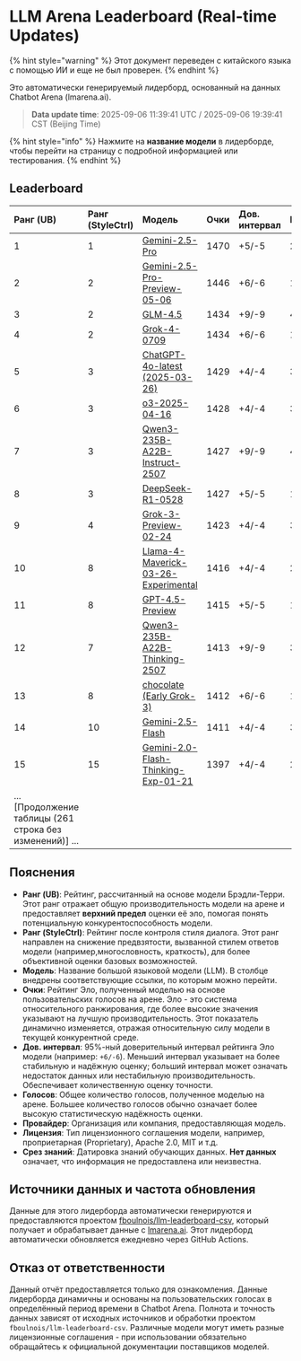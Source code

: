 # LLM Arena Leaderboard (Real-time Updates)


{% hint style="warning" %}
Этот документ переведен с китайского языка с помощью ИИ и еще не был проверен.
{% endhint %}




Это автоматически генерируемый лидерборд, основанный на данных Chatbot Arena (lmarena.ai).

> **Data update time**: 2025-09-06 11:39:41 UTC / 2025-09-06 19:39:41 CST (Beijing Time)

{% hint style="info" %}
Нажмите на **название модели** в лидерборде, чтобы перейти на страницу с подробной информацией или тестирования.
{% endhint %}

## Leaderboard

| Ранг (UB) | Ранг (StyleCtrl) | Модель                                                                                                                             | Очки | Дов. интервал | Голосов   | Провайдер                | Лицензия                  | Срез знаний     |
|:---|:---|:---|:---|:---|:---|:---|:---|:---|
|        1 |               1 | [Gemini-2.5-Pro](http://aistudio.google.com/app/prompts/new_chat?model=gemini-2.5-pro)                                          | 1470 | +5/-5   | 26,019  | Google                 | Proprietary             | nan      |
|        2 |               2 | [Gemini-2.5-Pro-Preview-05-06](http://aistudio.google.com/app/prompts/new_chat?model=gemini-2.5-pro-preview-05-06)              | 1446 | +6/-6   | 13,715  | Google                 | Proprietary             | nan      |
|        3 |               2 | [GLM-4.5](https://z.ai/blog/glm-4.5)                                                                                            | 1434 | +9/-9   | 4,112   | Z.ai                   | MIT                     | nan      |
|        4 |               2 | [Grok-4-0709](https://docs.x.ai/docs/models/grok-4-0709)                                                                        | 1434 | +6/-6   | 13,058  | xAI                    | Proprietary             | nan      |
|        5 |               3 | [ChatGPT-4o-latest (2025-03-26)](https://x.com/OpenAI/status/1905331956856050135)                                               | 1429 | +4/-4   | 30,777  | OpenAI                 | Proprietary             | nan      |
|        6 |               3 | [o3-2025-04-16](https://openai.com/index/introducing-o3-and-o4-mini/)                                                           | 1428 | +4/-4   | 32,033  | OpenAI                 | Proprietary             | nan      |
|        7 |               3 | [Qwen3-235B-A22B-Instruct-2507](https://huggingface.co/Qwen/Qwen3-235B-A22B-Instruct-2507)                                      | 1427 | +9/-9   | 4,154   | Alibaba                | Apache 2.0              | nan      |
|        8 |               3 | [DeepSeek-R1-0528](https://api-docs.deepseek.com/news/news250528)                                                               | 1427 | +5/-5   | 18,284  | DeepSeek               | MIT                     | nan      |
|        9 |               4 | [Grok-3-Preview-02-24](https://x.ai/blog/grok-3)                                                                                | 1423 | +4/-4   | 31,757  | xAI                    | Proprietary             | nan      |
|       10 |               8 | [Llama-4-Maverick-03-26-Experimental](https://ai.meta.com/blog/llama-4-multimodal-intelligence/)                                | 1416 | +4/-4   | 26,604  | Meta                   | nan                     | nan      |
|       11 |               8 | [GPT-4.5-Preview](https://openai.com/index/introducing-gpt-4-5/)                                                                | 1415 | +5/-5   | 15,271  | OpenAI                 | Proprietary             | nan      |
|       12 |               7 | [Qwen3-235B-A22B-Thinking-2507](https://huggingface.co/Qwen/Qwen3-235B-A22B-Thining-2507)                                      | 1413 | +9/-9   | 3,715   | Alibaba                | Apache 2.0              | nan      |
|       13 |               8 | [chocolate (Early Grok-3)](https://x.com/lmarena_ai/status/1891706264800936307)                                                 | 1412 | +6/-6   | 13,837  | xAI                    | Proprietary             | nan      |
|       14 |              10 | [Gemini-2.5-Flash](http://aistudio.google.com/app/prompts/new_chat?model=gemini-2.5-flash)                                      | 1411 | +4/-4   | 31,359  | Google                 | Proprietary             | nan      |
|       15 |              15 | [Gemini-2.0-Flash-Thinking-Exp-01-21](https://aistudio.google.com/prompts/new_chat?model=gemini-2.0-flash-thinking-exp-01-21)   | 1397 | +4/-4   | 27,552  | Google                 | Proprietary             | nan      |
| ... [Продолжение таблицы (261 строка без изменений)] ... | | | | | | | | |

## Пояснения

- **Ранг (UB)**: Рейтинг, рассчитанный на основе модели Брэдли-Терри. Этот ранг отражает общую производительность модели на арене и предоставляет **верхний предел** оценки её эло, помогая понять потенциальную конкурентоспособность модели.
- **Ранг (StyleCtrl)**: Рейтинг после контроля стиля диалога. Этот ранг направлен на снижение предвзятости, вызванной стилем ответов модели (например,многословность, краткость), для более объективной оценки базовых возможностей.
- **Модель**: Название большой языковой модели (LLM). В столбце внедрены соответствующие ссылки, по которым можно перейти.
- **Очки**: Рейтинг Эло, полученный моделью на основе пользовательских голосов на арене. Эло - это система относительного ранжирования, где более высокие значения указывают на лучшую производительность. Этот показатель динамично изменяется, отражая относительную силу модели в текущей конкурентной среде.
- **Дов. интервал**: 95%-ный доверительный интервал рейтинга Эло модели (например: `+6/-6`). Меньший интервал указывает на более стабильную и надёжную оценку; больший интервал может означать недостаток данных или нестабильную производительность. Обеспечивает количественную оценку точности.
- **Голосов**: Общее количество голосов, полученное моделью на арене. Большее количество голосов обычно означает более высокую статистическую надёжность оценки.
- **Провайдер**: Организация или компания, предоставляющая модель.
- **Лицензия**: Тип лицензионного соглашения модели, например, проприетарная (Proprietary), Apache 2.0, MIT и т.д.
- **Срез знаний**: Датировка знаний обучающих данных. **Нет данных** означает, что информация не предоставлена или неизвестна.

## Источники данных и частота обновления

Данные для этого лидерборда автоматически генерируются и предоставляются проектом [fboulnois/llm-leaderboard-csv](https://github.com/fboulnois/llm-leaderboard-csv), который получает и обрабатывает данные с [lmarena.ai](https://lmarena.ai/). Этот лидерборд автоматически обновляется ежедневно через GitHub Actions.

## Отказ от ответственности

Данный отчёт предоставляется только для ознакомления. Данные лидерборда динамичны и основаны на пользовательских голосах в определённый период времени в Chatbot Arena. Полнота и точность данных зависят от исходных источников и обработки проектом `fboulnois/llm-leaderboard-csv`. Различные модели могут иметь разные лицензионные соглашения - при использовании обязательно обращайтесь к официальной документации поставщиков моделей.